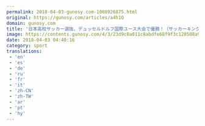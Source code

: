 ```yaml
---
permalink: 2018-04-03-gunosy.com-1008926875.html
original: https://gunosy.com/articles/a4h1Q
domain: gunosy.com
title: '日本高校サッカー選抜、デュッセルドルフ国際ユース大会で優勝！（サッカーキング） - グノシー'
image: https://contents.gunosy.com/4/3/23d9c0a011c8abdfe68f9f3c120508a9_content.jpg
date: 2018-04-03 04:40:16
category: sport
translations: 
 - 'en'
 - 'es'
 - 'de'
 - 'ru'
 - 'fr'
 - 'it'
 - 'zh-CN'
 - 'zh-TW'
 - 'ar'
 - 'pt'
 - 'hy'
---
```


